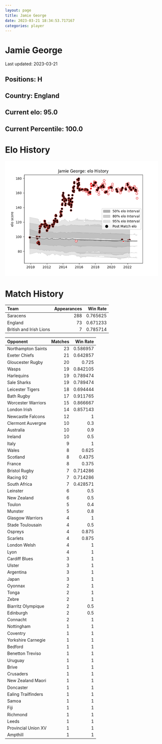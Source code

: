 ```yaml
---  
layout: page  
title: Jamie George  
date: 2023-03-21 18:34:53.717167  
categories: player  
---
```

# Jamie George


Last updated: 2023-03-21
## Positions: H

## Country: England

## Current elo: 95.0

## Current Percentile: 100.0

# Elo History


![elo history](history_JamieGeorge.png)
# Match History


| Team                    |   Appearances |   Win Rate |
|:------------------------|--------------:|-----------:|
| Saracens                |           288 |   0.765625 |
| England                 |            73 |   0.671233 |
| British and Irish Lions |             7 |   0.785714 |

| Opponent            |   Matches |   Win Rate |
|:--------------------|----------:|-----------:|
| Northampton Saints  |        23 |   0.586957 |
| Exeter Chiefs       |        21 |   0.642857 |
| Gloucester Rugby    |        20 |   0.725    |
| Wasps               |        19 |   0.842105 |
| Harlequins          |        19 |   0.789474 |
| Sale Sharks         |        19 |   0.789474 |
| Leicester Tigers    |        18 |   0.694444 |
| Bath Rugby          |        17 |   0.911765 |
| Worcester Warriors  |        15 |   0.866667 |
| London Irish        |        14 |   0.857143 |
| Newcastle Falcons   |        12 |   1        |
| Clermont Auvergne   |        10 |   0.3      |
| Australia           |        10 |   0.9      |
| Ireland             |        10 |   0.5      |
| Italy               |         9 |   1        |
| Wales               |         8 |   0.625    |
| Scotland            |         8 |   0.4375   |
| France              |         8 |   0.375    |
| Bristol Rugby       |         7 |   0.714286 |
| Racing 92           |         7 |   0.714286 |
| South Africa        |         7 |   0.428571 |
| Leinster            |         6 |   0.5      |
| New Zealand         |         6 |   0.5      |
| Toulon              |         5 |   0.4      |
| Munster             |         5 |   0.8      |
| Glasgow Warriors    |         4 |   1        |
| Stade Toulousain    |         4 |   0.5      |
| Ospreys             |         4 |   0.875    |
| Scarlets            |         4 |   0.875    |
| London Welsh        |         4 |   1        |
| Lyon                |         4 |   1        |
| Cardiff Blues       |         3 |   1        |
| Ulster              |         3 |   1        |
| Argentina           |         3 |   1        |
| Japan               |         3 |   1        |
| Oyonnax             |         2 |   1        |
| Tonga               |         2 |   1        |
| Zebre               |         2 |   1        |
| Biarritz Olympique  |         2 |   0.5      |
| Edinburgh           |         2 |   0.5      |
| Connacht            |         2 |   1        |
| Nottingham          |         1 |   1        |
| Coventry            |         1 |   1        |
| Yorkshire Carnegie  |         1 |   1        |
| Bedford             |         1 |   1        |
| Benetton Treviso    |         1 |   1        |
| Uruguay             |         1 |   1        |
| Brive               |         1 |   1        |
| Crusaders           |         1 |   1        |
| New Zealand Maori   |         1 |   1        |
| Doncaster           |         1 |   1        |
| Ealing Trailfinders |         1 |   1        |
| Samoa               |         1 |   1        |
| Fiji                |         1 |   1        |
| Richmond            |         1 |   1        |
| Leeds               |         1 |   1        |
| Provincial Union XV |         1 |   1        |
| Ampthill            |         1 |   1        |